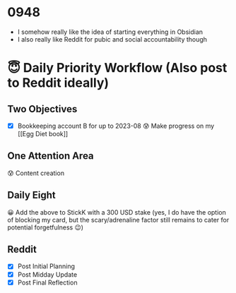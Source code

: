 # 0948
- I somehow really like the idea of starting everything in Obsidian 
- I also really like Reddit for pubic and social accountability though

# 😇 Daily Priority Workflow (Also post to Reddit ideally)
## Two Objectives
- [x] Bookkeeping account B for up to 2023-08
😰 Make progress on my [[Egg Diet book]]

## One Attention Area
😰 Content creation

## Daily Eight
😀 Add the above to StickK with a 300 USD stake (yes, I do have the option of blocking my card, but the scary/adrenaline factor still remains to cater for potential forgetfulness 😉)

## Reddit
- [x] Post Initial Planning
- [x] Post Midday Update
- [x] Post Final Reflection